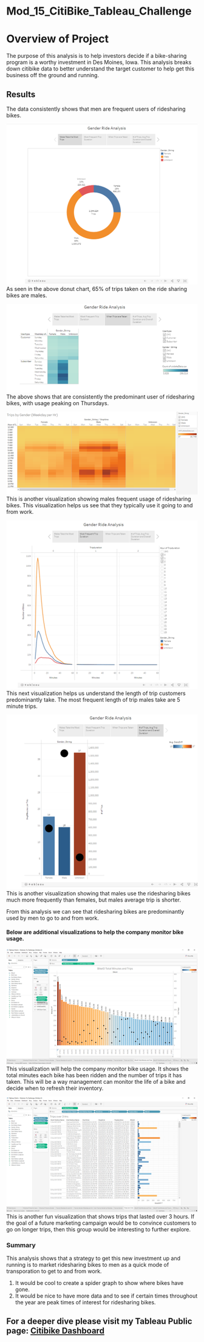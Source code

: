 # Mod_15_CitiBike_Tableau_Challenge

# Overview of Project
The purpose of this analysis is to help investors decide if a bike-sharing program is a worthy investment in Des Moines, Iowa. This analysis breaks down citibike data to better understand the target customer to help get this business off the ground and running.

## Results
The data consistently shows that men are frequent users of ridesharing bikes.

![Males_Take_Most_Trips.png](https://github.com/tylerwe19/Mod_15_Tableau_Challenge/blob/main/Males_Take_Most_Trips.PNG)
As seen in the above donut chart, 65% of trips taken on the ride sharing bikes are males.


![Days_When_Trips_Are_Taken.png](https://github.com/tylerwe19/Mod_15_Tableau_Challenge/blob/main/Days_When_Trips_Are_Taken.PNG)
The above shows that are consistently the predominant user of ridesharing bikes, with usage peaking on Thursdays.


![Hours_When_Trips_Occur.png](https://github.com/tylerwe19/Mod_15_Tableau_Challenge/blob/main/Hours_When_Trips_Occur.PNG)
This is another visualization showing males frequent usage of ridesharing bikes. This visualization helps us see that they typically use it going to and from work.


![Most_Frequent_Trip_Duration.png](https://github.com/tylerwe19/Mod_15_Tableau_Challenge/blob/main/Most_Frequent_Trip_Duration.PNG)
This next visualization helps us understand the length of trip customers predominantly take. The most frequent length of trip males take are 5 minute trips.


![Avg_Duration_And_Trip_Count.png](https://github.com/tylerwe19/Mod_15_Tableau_Challenge/blob/main/Avg_Duration_And_Trip_Count.PNG)
This is another visualization showing that males use the ridesharing bikes much more frequently than females, but males average trip is shorter. 


From this analysis we can see that ridesharing bikes are predominantly used by men to go to and from work.


#### Below are additional visualizations to help the company monitor bike usage.

![Minutes_Trips_On_Each_Bike.png](https://github.com/tylerwe19/Mod_15_Tableau_Challenge/blob/main/Minutes_Trips_On_Each_Bike.PNG)
This visualization will help the company monitor bike usage. It shows the total minutes each bike has been ridden and the number of trips it has taken. This will be a way management can monitor the life of a bike and decide when to refresh their inventory.



![Trips_Over_3_Hrs.png](https://github.com/tylerwe19/Mod_15_Tableau_Challenge/blob/main/Trips_Over_3_Hrs.PNG)
This is another fun visualization that shows trips that lasted over 3 hours. If the goal of a future marketing campaign would be to convince customers to go on longer trips, then this group would be interesting to further explore.


### Summary
This analysis shows that a strategy to get this new investment up and running is to market ridesharing bikes to men as a quick mode of transporation to get to and from work.

 1. It would be cool to create a spider graph to show where bikes have gone. 
 2. It would be nice to have more data and to see if certain times throughout the year are peak times of interest for ridesharing bikes.
 
 For a deeper dive please visit my Tableau Public page:
 [Citibike Dashboard](https://public.tableau.com/app/profile/tyler.evans6984/viz/Module_15_Challenge_Citibike/Story1)
 --- 
 

